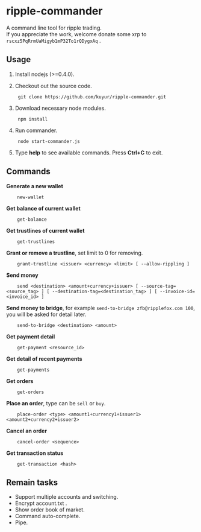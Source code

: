 # ripple-commander
A command line tool for ripple trading.  
If you appreciate the work, welcome donate some xrp to `rscxz5PqRrmUaMigyb1mP32To1rQDygxAq` .

## Usage
1. Install nodejs (>=0.4.0).
2. Checkout out the source code.

        git clone https://github.com/kuyur/ripple-commander.git

3. Download necessary node modules.

        npm install

4. Run commander.

        node start-commander.js

5. Type **help** to see available commands. Press **Ctrl+C** to exit.

## Commands
**Generate a new wallet**

        new-wallet

**Get balance of current wallet**

        get-balance

**Get trustlines of current wallet**

        get-trustlines

**Grant or remove a trustline**, set limit to 0 for removing.

        grant-trustline <issuer> <currency> <limit> [ --allow-rippling ]

**Send money**

        send <destination> <amount+currency+issuer> [ --source-tag=<source_tag> ] [ --destination-tag=<destination_tag> ] [ --invoice-id=<invoice_id> ]

**Send money to bridge**, for example `send-to-bridge zfb@ripplefox.com 100`, you will be asked for detail later.

        send-to-bridge <destination> <amount>

**Get payment detail**

        get-payment <resource_id>

**Get detail of recent payments**

        get-payments

**Get orders**

        get-orders

**Place an order**, type can be `sell` or `buy`.

        place-order <type> <amount1+currency1+issuer1> <amount2+currency2+issuer2>

**Cancel an order**

        cancel-order <sequence>

**Get transaction status**

        get-transaction <hash>

## Remain tasks

* Support multiple accounts and switching.
* Encrypt account.txt .
* Show order book of market.
* Command auto-complete.
* Pipe.
